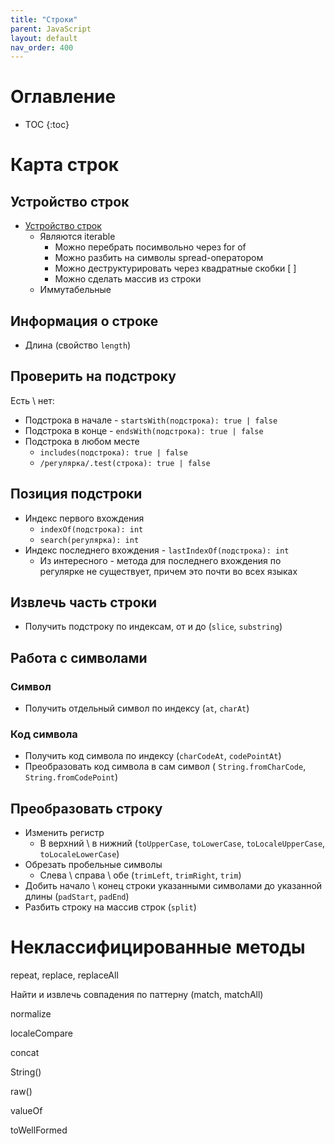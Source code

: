 ```yaml
---
title: "Строки"
parent: JavaScript
layout: default
nav_order: 400
---
```


# Оглавление

- TOC
{:toc}


# Карта строк

## Устройство строк

- [Устройство строк](устройство-строк)
  - Являются iterable
    - Можно перебрать посимвольно через for of
    - Можно разбить на символы spread-оператором
    - Можно деструктурировать через квадратные скобки [ ]
    - Можно сделать массив из строки
  - Иммутабельные



## Информация о строке

- Длина (свойство `length`)



## Проверить на подстроку

Есть \ нет:

- Подстрока в начале - `startsWith(подстрока): true | false`
- Подстрока в конце - `endsWith(подстрока): true | false`
- Подстрока в любом месте
  - `includes(подстрока): true | false`
  - `/регулярка/.test(строка): true | false`



## Позиция подстроки

- Индекс первого вхождения
  - `indexOf(подстрока): int`
  - `search(регулярка): int`
- Индекс последнего вхождения - `lastIndexOf(подстрока): int`
  - Из интересного - метода для последнего вхождения по регулярке не существует, причем это почти во всех языках



## Извлечь часть строки

- Получить подстроку по индексам, от и до (`slice`, `substring`)



## Работа с символами

### Символ

- Получить отдельный символ по индексу (`at`, `charAt`)

### Код символа

- Получить код символа по индексу (`charCodeAt`, `codePointAt`)
- Преобразовать код символа в сам символ ( `String.fromCharCode`, `String.fromCodePoint`)



## Преобразовать строку

- Изменить регистр
  - В верхний \ в нижний (`toUpperCase`, `toLowerCase`, `toLocaleUpperCase`, `toLocaleLowerCase`)
- Обрезать пробельные символы
  - Слева \ справа \ обе (`trimLeft`, `trimRight`, `trim`)
- Добить начало \ конец строки указанными символами до указанной длины (`padStart`, `padEnd`)
- Разбить строку на массив строк (`split`)







# Неклассифицированные методы

repeat, replace, replaceAll

Найти и извлечь совпадения по паттерну (match, matchAll)

normalize

localeCompare

concat

String()

raw()

valueOf

toWellFormed